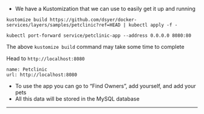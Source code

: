 

*   We have a Kustomization that we can use to easily get it up and running

```execute-1
kustomize build https://github.com/dsyer/docker-services/layers/samples/petclinic?ref=HEAD | kubectl apply -f -
```

```execute-1
kubectl port-forward service/petclinic-app --address 0.0.0.0 8080:80
```


The above `kustomize build` command may take some time to complete

Head to `http://localhost:8080` 
```dashboard:create-dashboard
name: Petclinic
url: http://localhost:8080
```

*   To use the app you can go to “Find Owners”, add yourself, and add your pets
*   All this data will be stored in the MySQL database



---